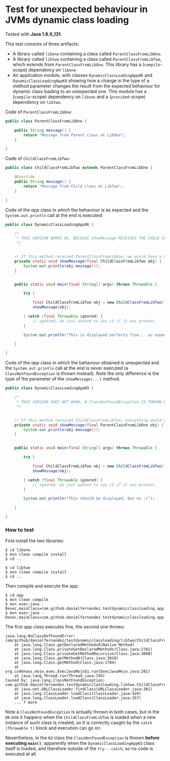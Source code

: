 # Test for unexpected behaviour in JVMs dynamic class loading

Tested with **Java 1.8.0_131**.

This test consists of three artifacts:

   * A library called `libone` containing a class called `ParentClassFromLibOne`.
   * A library called `libtwo` containing a class called `ParentClassFromLibTwo`, which extends from 
   `ParentClassFromLibOne`. This library has a (`compile`-scope) dependency on `libone`.
   * An application module, with classes `DynamicClassLoadingAppOK` and
   `DynamicClassLoadingAppKO` showing how a change in the type of a method
   parameter changes the result from the expected behaviour for dynamic
   class loading to an unexpected one. This module has a (`compile`-scope)
   dependency on `libone` and a (`provided`-scope) dependency on `libtwo`.

Code of `ParentClassFromLibOne`:

```java
public class ParentClassFromLibOne {

    public String message() {
        return "Message from Parent class at LibOne";
    }

}
```

Code of `ChildClassFromLibTwo`:

```java
public class ChildClassFromLibTwo extends ParentClassFromLibOne {

    @Override
    public String message() {
        return "Message from Child class at LibTwo";
    }

}

```

Code of the *app* class in which the behaviour is as expected
and the `System.out.println` call at the end is executed:

```java
public class DynamicClassLoadingAppOK {

    /*
     * THIS VERSION WORKS OK, BECAUSE showMessage RECEIVES THE CHILD CLASS AS A PARAMETER
     */


    // If this method received ParentClassFromLibOne, we would have a ClassNotFoundException
    private static void showMessage(final ChildClassFromLibTwo obj) {
        System.out.println(obj.message());
    }


    public static void main(final String[] args) throws Throwable {

        try {

            final ChildClassFromLibTwo obj = new ChildClassFromLibTwo();
            showMessage(obj);

        } catch (final Throwable ignored) {
            // ignored, we just wanted to use it if it was present
        }

        System.out.println("This is displayed perfecty fine... as expected.");

    }

}
```

Code of the *app* class in which the behaviour obtained is
unexpected and the `System.out.println` call at the end is
never executed (a `ClassNotFoundException` is thrown instead).
Note the only difference is the type of the parameter of the
`showMessage(...)` method.

```java
public class DynamicClassLoadingAppKO {

    /*
     * THIS VERSION DOES NOT WORK, A ClassNotFoundException IS THROWN BEFORE EVEN EXECUTING main()
     */


    // If this method received ChildClassFromLibTwo, everything would work OK!
    private static void showMessage(final ParentClassFromLibOne obj) {
        System.out.println(obj.message());
    }


    public static void main(final String[] args) throws Throwable {

        try {

            final ChildClassFromLibTwo obj = new ChildClassFromLibTwo();
            showMessage(obj);

        } catch (final Throwable ignored) {
            // ignored, we just wanted to use it if it was present
        }

        System.out.println("This should be displayed, but no :(");

    }

}
```

### How to test

First install the two libraries:

```
$ cd libone
$ mvn clean compile install
$ cd ..

$ cd libtwo
$ mvn clean compile install
$ cd ..
```

Then compile and execute the app:

```
$ cd app
$ mvn clean compile
$ mvn exec:java -Dexec.mainClass=com.github.danielfernandez.testdynamicclassloading.app.DynamicClassLoadingAppOK
$ mvn exec:java -Dexec.mainClass=com.github.danielfernandez.testdynamicclassloading.app.DynamicClassLoadingAppKO
```

The first app class executes fine, the second one throws:

```
java.lang.NoClassDefFoundError: com/github/danielfernandez/testdynamicclassloading/libtwo/ChildClassFromLibTwo
	at java.lang.Class.getDeclaredMethods0(Native Method)
	at java.lang.Class.privateGetDeclaredMethods(Class.java:2701)
	at java.lang.Class.privateGetMethodRecursive(Class.java:3048)
	at java.lang.Class.getMethod0(Class.java:3018)
	at java.lang.Class.getMethod(Class.java:1784)
	at org.codehaus.mojo.exec.ExecJavaMojo$1.run(ExecJavaMojo.java:281)
	at java.lang.Thread.run(Thread.java:745)
Caused by: java.lang.ClassNotFoundException: com.github.danielfernandez.testdynamicclassloading.libtwo.ChildClassFromLibTwo
	at java.net.URLClassLoader.findClass(URLClassLoader.java:381)
	at java.lang.ClassLoader.loadClass(ClassLoader.java:424)
	at java.lang.ClassLoader.loadClass(ClassLoader.java:357)
	... 7 more
```

Note a `ClassNotFoundException` is actually thrown in both cases, but in the `OK` one it happens when the
`ChildClassFromLibTwo` is loaded when a new instance of such class is created, so it is correctly caught
by the `catch (Throwable t)` block and execution can go on.

Nevertheless, in the `KO` class the `ClassNotFoundException` is thrown **before executing `main()`**, apparently when the
`DynamicClassLoadingAppKO` class itself is loaded, and therefore outside of the `try...catch`, so no code is
executed at all.

